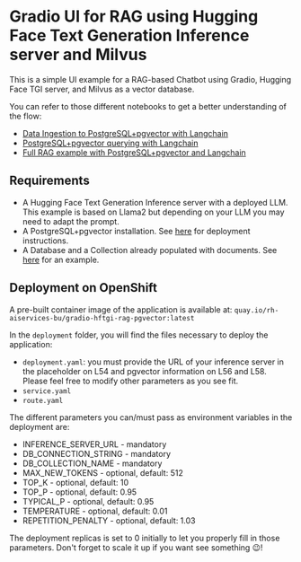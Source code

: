 # Gradio UI for RAG using Hugging Face Text Generation Inference server and Milvus

This is a simple UI example for a RAG-based Chatbot using Gradio, Hugging Face TGI server, and Milvus as a vector database.

You can refer to those different notebooks to get a better understanding of the flow:

- [Data Ingestion to PostgreSQL+pgvector with Langchain](../../../notebooks/langchain/Langchain-PgVector-Ingest.ipynb)
- [PostgreSQL+pgvector querying with Langchain](../../../notebooks/langchain/Langchain-PgVector-Query.ipynb)
- [Full RAG example with PostgreSQL+pgvector and Langchain](../../../notebooks/langchain/RAG_with_sources_Langchain-HFTGI-PgVector.ipynb)

## Requirements

- A Hugging Face Text Generation Inference server with a deployed LLM. This example is based on Llama2 but depending on your LLM you may need to adapt the prompt.
- A PostgreSQL+pgvector installation. See [here](../../../../pgvector/README.md) for deployment instructions.
- A Database and a Collection already populated with documents. See [here](../../../notebooks/langchain/Langchain-PgVector-Ingest.ipynb) for an example.

## Deployment on OpenShift

A pre-built container image of the application is available at: `quay.io/rh-aiservices-bu/gradio-hftgi-rag-pgvector:latest`

In the `deployment` folder, you will find the files necessary to deploy the application:

- `deployment.yaml`: you must provide the URL of your inference server in the placeholder on L54 and pgvector information on L56 and L58. Please feel free to modify other parameters as you see fit.
- `service.yaml`
- `route.yaml`

The different parameters you can/must pass as environment variables in the deployment are:

- INFERENCE_SERVER_URL - mandatory
- DB_CONNECTION_STRING - mandatory
- DB_COLLECTION_NAME - mandatory
- MAX_NEW_TOKENS - optional, default: 512
- TOP_K - optional, default: 10
- TOP_P - optional, default: 0.95
- TYPICAL_P - optional, default: 0.95
- TEMPERATURE - optional, default: 0.01
- REPETITION_PENALTY - optional, default: 1.03

The deployment replicas is set to 0 initially to let you properly fill in those parameters. Don't forget to scale it up if you want see something 😉!

